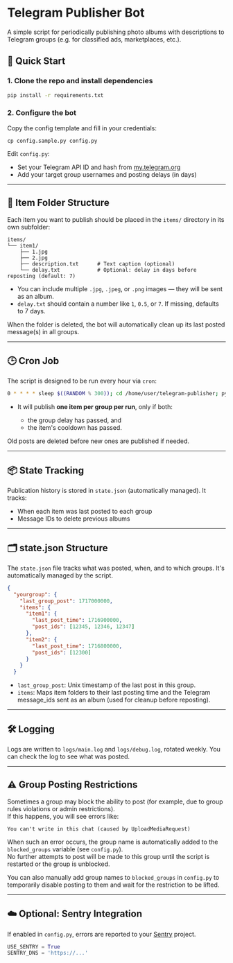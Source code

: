 # Telegram Publisher Bot

A simple script for periodically publishing photo albums with descriptions to Telegram groups (e.g. for classified ads, marketplaces, etc.).

## 🚀 Quick Start

### 1. Clone the repo and install dependencies

```bash
pip install -r requirements.txt
````

### 2. Configure the bot

Copy the config template and fill in your credentials:

```
cp config.sample.py config.py
```

Edit `config.py`:

* Set your Telegram API ID and hash from [my.telegram.org](https://my.telegram.org)
* Add your target group usernames and posting delays (in days)

---

## 📁 Item Folder Structure

Each item you want to publish should be placed in the `items/` directory in its own subfolder:

```
items/
└── item1/
    ├── 1.jpg
    ├── 2.jpg
    ├── description.txt      # Text caption (optional)
    └── delay.txt            # Optional: delay in days before reposting (default: 7)
```

* You can include multiple `.jpg`, `.jpeg`, or `.png` images — they will be sent as an album.
* `delay.txt` should contain a number like `1`, `0.5`, or `7`. If missing, defaults to 7 days.

When the folder is deleted, the bot will automatically clean up its last posted message(s) in all groups.

---

## 🕒 Cron Job

The script is designed to be run every hour via `cron`:

```bash
0 * * * * sleep $((RANDOM % 300)); cd /home/user/telegram-publisher; python main.py
```

* It will publish **one item per group per run**, only if both:

  * the group delay has passed, and
  * the item's cooldown has passed.

Old posts are deleted before new ones are published if needed.

---

## 📦 State Tracking

Publication history is stored in `state.json` (automatically managed). It tracks:

* When each item was last posted to each group
* Message IDs to delete previous albums

---

## 🗂 state.json Structure

The `state.json` file tracks what was posted, when, and to which groups. It's automatically managed by the script.

```json
{
  "yourgroup": {
    "last_group_post": 1717000000,
    "items": {
      "item1": {
        "last_post_time": 1716900000,
        "post_ids": [12345, 12346, 12347]
      },
      "item2": {
        "last_post_time": 1716800000,
        "post_ids": [12300]
      }
    }
  }
```

* `last_group_post`: Unix timestamp of the last post in this group.
* `items`: Maps item folders to their last posting time and the Telegram message_ids sent as an album (used for cleanup before reposting).

---

## 🛠 Logging

Logs are written to `logs/main.log` and `logs/debug.log`, rotated weekly. You can check the log to see what was posted.

---

## ⚠️ Group Posting Restrictions

Sometimes a group may block the ability to post (for example, due to group rules violations or admin restrictions).  
If this happens, you will see errors like:

```
You can't write in this chat (caused by UploadMediaRequest)
```

When such an error occurs, the group name is automatically added to the `blocked_groups` variable (see `config.py`).  
No further attempts to post will be made to this group until the script is restarted or the group is unblocked.

You can also manually add group names to `blocked_groups` in `config.py` to temporarily disable posting to them and wait for the restriction to be lifted.

---

## ☁️ Optional: Sentry Integration

If enabled in `config.py`, errors are reported to your [Sentry](https://sentry.io) project.

```python
USE_SENTRY = True
SENTRY_DNS = 'https://...'
```
